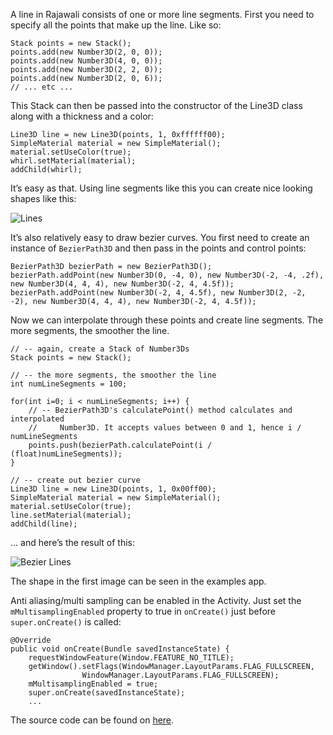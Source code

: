 A line in Rajawali consists of one or more line segments. First you need to specify all the points that make up the line. Like so:
```
Stack points = new Stack();
points.add(new Number3D(2, 0, 0));
points.add(new Number3D(4, 0, 0));
points.add(new Number3D(2, 2, 0));
points.add(new Number3D(2, 0, 6));
// ... etc ...
```
This Stack can then be passed into the constructor of the Line3D class along with a thickness and a color:
```
Line3D line = new Line3D(points, 1, 0xffffff00);
SimpleMaterial material = new SimpleMaterial();
material.setUseColor(true);
whirl.setMaterial(material);
addChild(whirl);
```
It’s easy as that. Using line segments like this you can create nice looking shapes like this:

![Lines](http://www.rozengain.com/files/rajawali/rajawali-lines.jpg)

It’s also relatively easy to draw bezier curves. You first need to create an instance of `BezierPath3D` and then pass in the points and control points:
```
BezierPath3D bezierPath = new BezierPath3D();
bezierPath.addPoint(new Number3D(0, -4, 0), new Number3D(-2, -4, .2f), new Number3D(4, 4, 4), new Number3D(-2, 4, 4.5f));
bezierPath.addPoint(new Number3D(-2, 4, 4.5f), new Number3D(2, -2, -2), new Number3D(4, 4, 4), new Number3D(-2, 4, 4.5f));
```
Now we can interpolate through these points and create line segments. The more segments, the smoother the line.
```
// -- again, create a Stack of Number3Ds
Stack points = new Stack();

// -- the more segments, the smoother the line
int numLineSegments = 100;

for(int i=0; i < numLineSegments; i++) {
	// -- BezierPath3D's calculatePoint() method calculates and interpolated
	//     Number3D. It accepts values between 0 and 1, hence i / numLineSegments
	points.push(bezierPath.calculatePoint(i / (float)numLineSegments));
}

// -- create out bezier curve
Line3D line = new Line3D(points, 1, 0x00ff00);
SimpleMaterial material = new SimpleMaterial();
material.setUseColor(true);
line.setMaterial(material);
addChild(line);
```
… and here’s the result of this:

![Bezier Lines](http://www.rozengain.com/files/rajawali/rajawali-bezier-curve.jpg)

The shape in the first image can be seen in the examples app.

Anti aliasing/multi sampling can be enabled in the Activity. Just set the `mMultisamplingEnabled` property to true in `onCreate()` just before `super.onCreate()` is called:
```
@Override
public void onCreate(Bundle savedInstanceState) {
	requestWindowFeature(Window.FEATURE_NO_TITLE);
	getWindow().setFlags(WindowManager.LayoutParams.FLAG_FULLSCREEN,
				WindowManager.LayoutParams.FLAG_FULLSCREEN);
	mMultisamplingEnabled = true;
	super.onCreate(savedInstanceState);
	...
```
The source code can be found on [here](https://github.com/MasDennis/RajawaliExamples/blob/master/src/com/monyetmabuk/rajawali/tutorials/RajawaliLinesRenderer.java).
